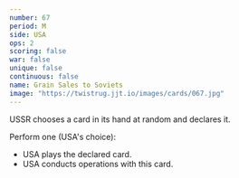 ```yaml
---
number: 67
period: M
side: USA
ops: 2
scoring: false
war: false
unique: false
continuous: false
name: Grain Sales to Soviets
image: "https://twistrug.jjt.io/images/cards/067.jpg"
---
```

USSR chooses a card in its hand at random and declares it.

Perform one (USA's choice):
* USA plays the declared card.
* USA conducts operations with this card.
